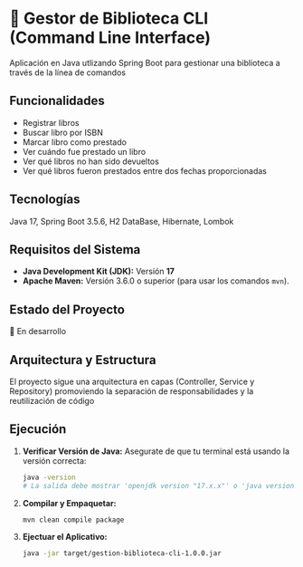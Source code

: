 
# 📝 Gestor de Biblioteca CLI (Command Line Interface)

Aplicación en Java utlizando Spring Boot para gestionar una biblioteca a través de la línea de comandos




## Funcionalidades

- Registrar libros
- Buscar libro por ISBN
- Marcar libro como prestado
- Ver cuándo fue prestado un libro
- Ver qué libros no han sido devueltos
- Ver qué libros fueron prestados entre dos fechas proporcionadas
## Tecnologías

Java 17, Spring Boot 3.5.6, H2 DataBase, Hibernate, Lombok

## Requisitos del Sistema
* **Java Development Kit (JDK):** Versión **17**
* **Apache Maven:** Versión 3.6.0 o superior (para usar los comandos `mvn`).

## Estado del Proyecto

🚧 En desarrollo 
## Arquitectura y Estructura

El proyecto sigue una arquitectura en capas (Controller, Service y Repository) promoviendo la separación de responsabilidades y la reutilización de código
## Ejecución

1. **Verificar Versión de Java:**
   Asegurate de que tu terminal está usando la versión correcta:
   ```bash
   java -version
   # La salida debe mostrar 'openjdk version "17.x.x"' o 'java version 17.x.x"'
   ```
2. **Compilar y Empaquetar:**
   ```bash
   mvn clean compile package
   ```
3. **Ejectuar el Aplicativo:**
   ```bash
   java -jar target/gestion-biblioteca-cli-1.0.0.jar
   ```   

